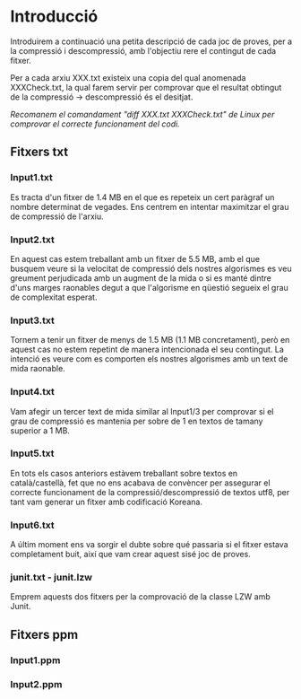 # Introducció

Introduirem a continuació una petita descripció de cada joc de proves, per a la compressió i descompressió, amb l'objectiu rere el contingut de cada fitxer.

Per a cada arxiu XXX.txt existeix una copia del qual anomenada XXXCheck.txt, la qual farem servir per comprovar que el resultat obtingut de la compressió -> descompressió és el desitjat.

*Recomanem el comandament "diff XXX.txt XXXCheck.txt" de Linux per comprovar el correcte funcionament del codi.*

## Fitxers txt 

### Input1.txt

Es tracta d'un fitxer de 1.4 MB en el que es repeteix un cert paràgraf un nombre determinat de vegades. Ens centrem en intentar maximitzar el grau de compressió de l'arxiu.

### Input2.txt

En aquest cas estem treballant amb un fitxer de 5.5 MB, amb el que busquem veure si la velocitat de compressió dels nostres algorismes es veu greument perjudicada amb un augment de la mida o si es manté dintre d'uns marges raonables degut a que l'algorisme en qüestió segueix el grau de complexitat esperat.

### Input3.txt

Tornem a tenir un fitxer de menys de 1.5 MB (1.1 MB concretament), però en aquest cas no estem repetint de manera intencionada el seu contingut. La intenció es veure com es comporten els nostres algorismes amb un text de mida raonable.

### Input4.txt

Vam afegir un tercer text de mida similar al Input1/3 per comprovar si el grau de compressió es mantenia per sobre de 1 en textos de tamany superior a 1 MB.

### Input5.txt

En tots els casos anteriors estàvem treballant sobre textos en català/castellà, fet que no ens acabava de convèncer per assegurar el correcte funcionament de la compressió/descompressió de textos utf8, per tant vam generar un fitxer amb codificació Koreana. 

### Input6.txt

A últim moment ens va sorgir el dubte sobre qué passaria si el fitxer estava completament buit, així que vam crear aquest sisé joc de proves.

### junit.txt - junit.lzw

Emprem aquests dos fitxers per la comprovació de la classe LZW amb Junit.



## Fitxers ppm

### Input1.ppm



### Input2.ppm

